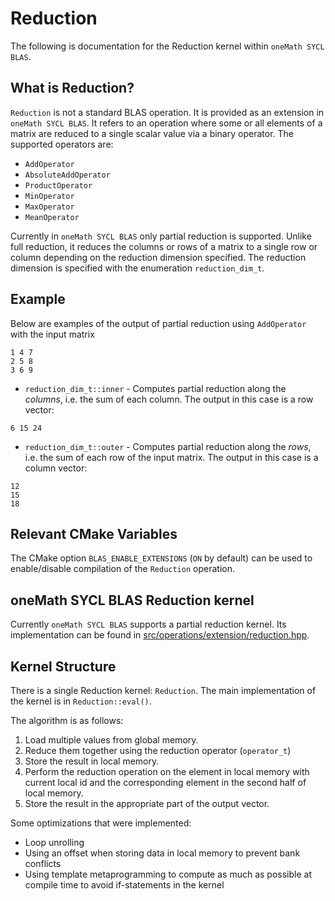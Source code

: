 # Reduction

The following is documentation for the Reduction kernel within `oneMath SYCL BLAS`.

## What is Reduction?

`Reduction` is not a standard BLAS operation. It is provided as an extension in
`oneMath SYCL BLAS`. It refers to an operation where some or all elements of a matrix
are reduced to a single scalar value via a binary operator. The supported
operators are:

- `AddOperator`
- `AbsoluteAddOperator`
- `ProductOperator`
- `MinOperator`
- `MaxOperator`
- `MeanOperator`

Currently in `oneMath SYCL BLAS` only partial reduction is supported. Unlike full
reduction, it reduces the columns or rows of a matrix to a single row or column
depending on the reduction dimension specified. The reduction dimension is
specified with the enumeration `reduction_dim_t`.

## Example

Below are examples of the output of partial reduction using `AddOperator` with
the input matrix

```
1 4 7
2 5 8
3 6 9
```

- `reduction_dim_t::inner` - Computes partial reduction along the *columns*,
  i.e. the sum of each column. The output in this case is a row vector:

```
6 15 24
```

- `reduction_dim_t::outer` - Computes partial reduction along the *rows*, i.e.
  the sum of each row of the input matrix. The output in this case is a column
  vector:

```
12
15
18
```

## Relevant CMake Variables

The CMake option `BLAS_ENABLE_EXTENSIONS` (`ON` by default) can be used to
enable/disable compilation of the `Reduction` operation.

## oneMath SYCL BLAS Reduction kernel

Currently `oneMath SYCL BLAS` supports a partial reduction kernel. Its implementation
can be found in
[src/operations/extension/reduction.hpp](../src/operations/extension/reduction.hpp).

## Kernel Structure

There is a single Reduction kernel: `Reduction`. The main implementation of the
kernel is in `Reduction::eval()`.

The algorithm is as follows:

1. Load multiple values from global memory.
2. Reduce them together using the reduction operator (`operator_t`)
3. Store the result in local memory.
4. Perform the reduction operation on the element in local memory with current
   local id and the corresponding element in the second half of local memory.
5. Store the result in the appropriate part of the output vector.

Some optimizations that were implemented:
- Loop unrolling
- Using an offset when storing data in local memory to prevent bank conflicts
- Using template metaprogramming to compute as much as possible at compile time
  to avoid if-statements in the kernel
